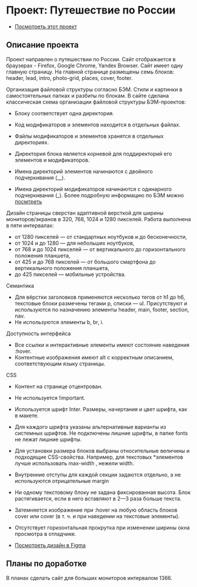 # Проект: Путешествие по России

* [Посмотреть этот проект](https://github.com/ElenaPapruga/russian-travel)

## Описание проекта
Проект направлен о путешествии по России.
Сайт отображается в браузерах - Firefox, Google Chrome, Yandex Browser.
Сайт имеет одну главную страницу. На главной странице размещены семь блоков: header, lead, intro, photo-grid, places, cover, footer.

Организация файловой структуры согласно БЭМ.
Стили и картинки в самостоятельных папках и разбиты по блокам.
В сайте сделана классическая схема организации файловой структуры БЭМ-проектов:

* Блоку соответствует одна директория.

* Код модификаторов и элементов находится в отдельных файлах.

* Файлы модификаторов и элементов хранятся в отдельных директориях.

* Директория блока является корневой для поддиректорий его элементов и модификаторов.

* Имена директорий элементов начинаются с двойного подчеркивания (__).

* Имена директорий модификаторов начинаются с одинарного подчеркивания (_).
Более подробную информацию по БЭМ можно [посмтреть](https://ru.bem.info/)


Дизайн страницы сверстан адаптивной версткой для ширины мониторов/экранов в 320, 768, 1024 и 1280 пикселей. Работа выполнена в пяти интервалах:
* от 1280 пикселей — от стандартных ноутбуков и до бесконечности,
* от 1024 и до 1280 — для небольших ноутбуков,
* от 768 и до 1024 пикселей — от вертикального до горизонтального положения планшета,
* от 425 и до 768 пикселей — от большого смартфона до вертикального положения планшета,
* до 425 пикселей — мобильные устройства.

Семантика
* Для вёрстки заголовков применяются несколько тегов от h1 до h6, текстовые блоки размечены тегами p, списки — ul. Присутствуют и используются по назначению элементы header, main, footer, section, nav.
* Не используются элементы b, br, i.


Доступность интерфейса
* Все ссылки и интерактивные элементы имеют состояние наведения :hover.
* Контентные изображения имеют alt с корректным описанием, соответствующим языку страницы.

CSS
* Контент на странице отцентрован.
* Не используется !important.
* Используется шрифт Inter. Размеры, начертания и цвет шрифта, как в макете.
* Для каждого шрифта указаны альтернативные варианты из системных шрифтов. Не подключены лишние шрифты, в папке fonts не лежат лишние шрифты.
* Для установки размера блоков выбраны относительные величины и подходящие CSS-свойства. Например, для текстовых *элементов лучше использовать max-width , нежели width.
* Внутренние отступы для каждой секции задаются отдельно, а не используются отрицательные margin
* Ни одному текстовому блоку не задана фиксированная высота. Блок растягивается, если в него вставляют в 2—3 раза больше текста.
* Затемняется изображение при :hover на любую область блоков cover или cover (в т. ч. и при наведении на текстовые элементы).
* Отсутствует горизонтальная прокрутка при изменении ширины окна просмотра в отладчике.

* [Посмотреть дизайн в Figma](https://www.figma.com/file/5S2WSbEFL6awjVWJ0NWL8Q/Sprint-3_-Russia-_-desktop-%2B-mobile)

## Планы по доработке
В планах сделать сайт для больших мониторов интервалом 1366.

